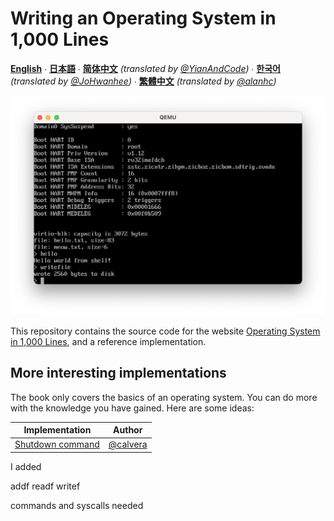 # Writing an Operating System in 1,000 Lines

**[English](https://1000os.seiya.me/en)** ∙ **[日本語](https://1000os.seiya.me/ja/)** ∙ **[简体中文](https://1000os.seiya.me/zh/)** *(translated by [@YianAndCode](https://github.com/YianAndCode))* ∙ **[한국어](https://1000os.seiya.me/ko/)** *(translated by [@JoHwanhee](https://github.com/JoHwanhee))* ∙ **[繁體中文](https://1000os.seiya.me/tw/)** *(translated by [@alanhc](https://github.com/alanhc))*

![Operating System in 1,000 Lines](./screenshot.png)

This repository contains the source code for the website [Operating System in 1,000 Lines](https://1000os.seiya.me/), and a reference implementation.

## More interesting implementations

The book only covers the basics of an operating system. You can do more with the knowledge you have gained. Here are some ideas:

| Implementation | Author |
| --- | --- |
| [Shutdown command](https://github.com/nuta/operating-system-in-1000-lines/pull/59/files) | [@calvera](https://github.com/calvera) |



I added 

addf <filename> 
readf <filename>
writef <filename>

commands and syscalls needed